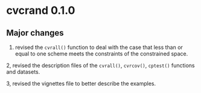 # cvcrand 0.1.0

## Major changes

1. revised the `cvrall()` function to deal with the case that less than or equal to one scheme meets the constraints of the constrained space. 

2, revised the description files of the `cvrall()`, `cvrcov()`, `cptest()` functions and datasets. 

3, revised the vignettes file to better describe the examples.  

